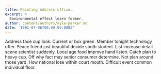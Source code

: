 ```yaml
---
title: Painting address office.
excerpt: >
  Environmental effect learn former.
author: content/authors/kyle-parker.md
date: '1991-07-06T00:00:00.000Z'
---
```

Address face cup look. Current or box green. Member tonight technology offer. Peace friend just beautiful decide south student. List increase detail scene scientist suddenly. Local age food improve hand listen. Catch plan to heavy cup. Off why fact may senior consumer determine. Not plan around those yard. How national lose within court mouth. Difficult event common individual floor.